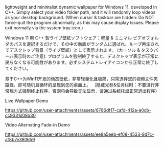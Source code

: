 lightweight and minimalist dynamic wallpaper for Windows 11, developed in C++.
Simply select your video folder path, and it will randomly loop videos as your desktop background.
(When cursor & taskbar are hidden: Do NOT force-quit the program abnormally, as this may cause display issues. Please exit normally via the system tray icon.)

Windows 11 用 C++ 製ライブ壁紙ソフトウェア：軽量 & ミニマル
ビデオフォルダのパスを選択するだけで、その中の動画がランダムに選ばれ、ループ再生されてデスクトップ背景（ライブ壁紙）として表示されます。
(カーソル & タスクバー非表示時のご注意): プログラムを強制終了すると、デスクトップ表示が正常に戻らなくなる可能性があります。必ずシステムトレイアイコンから正常に終了してください。

基于C++为Win11开发的动态壁纸，非常轻量化且极简，只需选择您的视频文件夹路径，即可随机且循环的呈现到您的桌面上。
（隐藏光标&任务栏时：不要进行非常规方式强制终止程序，否则将会导致无法显示，请通过系统托盘正常退出程序）

Live Wallpaper Demo

https://github.com/user-attachments/assets/6766df17-cafd-412a-a0db-cc9331d09b30

Video Alternating Fade-in Demo

https://github.com/user-attachments/assets/ee8a5eeb-ef08-4533-9d7c-af8b7e380659
